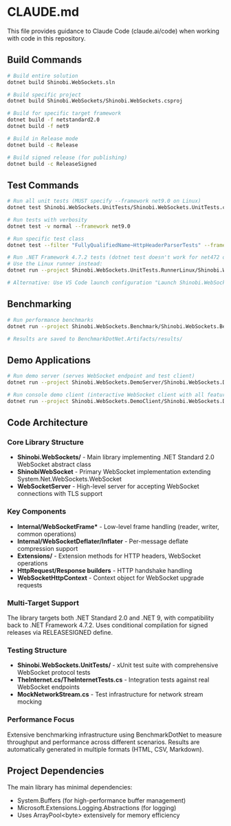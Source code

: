 # CLAUDE.md

This file provides guidance to Claude Code (claude.ai/code) when working with code in this repository.

## Build Commands

```bash
# Build entire solution
dotnet build Shinobi.WebSockets.sln

# Build specific project
dotnet build Shinobi.WebSockets/Shinobi.WebSockets.csproj

# Build for specific target framework
dotnet build -f netstandard2.0
dotnet build -f net9

# Build in Release mode
dotnet build -c Release

# Build signed release (for publishing)
dotnet build -c ReleaseSigned
```

## Test Commands

```bash
# Run all unit tests (MUST specify --framework net9.0 on Linux)
dotnet test Shinobi.WebSockets.UnitTests/Shinobi.WebSockets.UnitTests.csproj --framework net9.0

# Run tests with verbosity
dotnet test -v normal --framework net9.0

# Run specific test class
dotnet test --filter "FullyQualifiedName~HttpHeaderParserTests" --framework net9.0

# Run .NET Framework 4.7.2 tests (dotnet test doesn't work for net472 on Linux)
# Use the Linux runner instead:
dotnet run --project Shinobi.WebSockets.UnitTests.RunnerLinux/Shinobi.WebSockets.UnitTests.RunnerLinux.csproj

# Alternative: Use VS Code launch configuration "Launch Shinobi.WebSockets.UnitTests.RunnerLinux (.NET 4.7.2)"
```

## Benchmarking

```bash
# Run performance benchmarks
dotnet run --project Shinobi.WebSockets.Benchmark/Shinobi.WebSockets.Benchmark.csproj -c Release

# Results are saved to BenchmarkDotNet.Artifacts/results/
```

## Demo Applications

```bash
# Run demo server (serves WebSocket endpoint and test client)
dotnet run --project Shinobi.WebSockets.DemoServer/Shinobi.WebSockets.DemoServer.csproj

# Run console demo client (interactive WebSocket client with all features)
dotnet run --project Shinobi.WebSockets.DemoClient/Shinobi.WebSockets.DemoClient.csproj
```

## Code Architecture

### Core Library Structure

- **Shinobi.WebSockets/** - Main library implementing .NET Standard 2.0 WebSocket abstract class
- **ShinobiWebSocket** - Primary WebSocket implementation extending System.Net.WebSockets.WebSocket
- **WebSocketServer** - High-level server for accepting WebSocket connections with TLS support

### Key Components

- **Internal/WebSocketFrame\*** - Low-level frame handling (reader, writer, common operations)
- **Internal/WebSocketDeflater/Inflater** - Per-message deflate compression support
- **Extensions/** - Extension methods for HTTP headers, WebSocket operations
- **HttpRequest/Response builders** - HTTP handshake handling
- **WebSocketHttpContext** - Context object for WebSocket upgrade requests

### Multi-Target Support

The library targets both .NET Standard 2.0 and .NET 9, with compatibility back to .NET Framework 4.7.2. Uses conditional compilation for signed releases via RELEASESIGNED define.

### Testing Structure

- **Shinobi.WebSockets.UnitTests/** - xUnit test suite with comprehensive WebSocket protocol tests
- **TheInternet.cs/TheInternetTests.cs** - Integration tests against real WebSocket endpoints
- **MockNetworkStream.cs** - Test infrastructure for network stream mocking

### Performance Focus

Extensive benchmarking infrastructure using BenchmarkDotNet to measure throughput and performance across different scenarios. Results are automatically generated in multiple formats (HTML, CSV, Markdown).

## Project Dependencies

The main library has minimal dependencies:

- System.Buffers (for high-performance buffer management)
- Microsoft.Extensions.Logging.Abstractions (for logging)
- Uses ArrayPool&lt;byte&gt; extensively for memory efficiency
